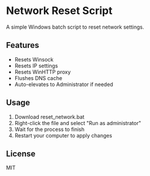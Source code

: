 # Network Reset Script

A simple Windows batch script to reset network settings.

## Features
- Resets Winsock
- Resets IP settings
- Resets WinHTTP proxy
- Flushes DNS cache
- Auto-elevates to Administrator if needed

## Usage
1. Download reset_network.bat
2. Right-click the file and select "Run as administrator"
3. Wait for the process to finish
4. Restart your computer to apply changes

## License
MIT

